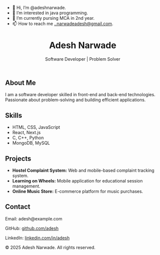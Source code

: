 - 👋 Hi, I’m @adeshnarwade.
- 👀 I’m interested in java programming.
- 🌱 I’m currently pursing MCA  in 2nd year.
- 📫 How to reach me ..narwadeadesh@gmail.com.
<!---
adeshnarwade/adeshnarwade is a ✨ special ✨ repository because its `README.md` (this file) appears on your GitHub profile.
You can click the Preview link to take a look at your changes.
--->
<!DOCTYPE html>
<html lang="en">
<head>
    <meta charset="UTF-8">
    <meta name="viewport" content="width=device-width, initial-scale=1.0">
    
</head>
<body>
    <header>
        <h1>Adesh Narwade</h1>
        <p>Software Developer | Problem Solver</p>
    </header>
    <div class="container">
        <div class="section" id="about">
            <h2>About Me</h2>
            <p>I am a software developer skilled in front-end and back-end technologies. Passionate about problem-solving and building efficient applications.</p>
        </div>
        <div class="section" id="skills">
            <h2>Skills</h2>
            <ul>
                <li>HTML, CSS, JavaScript</li>
                <li>React, Next.js</li>
                <li>C, C++, Python</li>
                <li>MongoDB, MySQL</li>
            </ul>
        </div>
        <div class="section" id="projects">
            <h2>Projects</h2>
            <ul>
                <li><strong>Hostel Complaint System:</strong> Web and mobile-based complaint tracking system.</li>
                <li><strong>Learning on Wheels:</strong> Mobile application for educational session management.</li>
                <li><strong>Online Music Store:</strong> E-commerce platform for music purchases.</li>
            </ul>
        </div>
        <div class="section" id="contact">
            <h2>Contact</h2>
            <p>Email: adesh@example.com</p>
            <p>GitHub: <a href="https://github.com/adeshnarwade" target="_blank">github.com/adesh</a></p>
            <p>LinkedIn: <a href="https://linkedin.com/in/adesh" target="_blank">linkedin.com/in/adesh</a></p>
        </div>
    </div>
    <footer>
        <p>&copy; 2025 Adesh Narwade. All rights reserved.</p>
    </footer>
</body>
</html>
